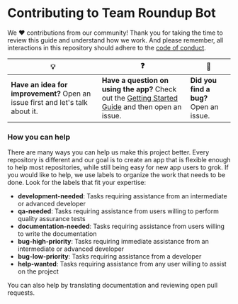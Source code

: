 # Contributing to Team Roundup Bot

We :heart: contributions from our community! Thank you for taking the time to review this guide and understand how we work. And please remember, all interactions in this repository should adhere to the [code of conduct](code-of-conduct.md).

| :bulb: | :question: | :bug: |
| ------- | -------- | -------- |
| **Have an idea for improvement?** Open an issue first and let's talk about it. | **Have a question on using the app?** Check out the [Getting Started Guide](docs/getting-started.md) and then open an issue. | **Did you find a bug?** Open an issue. |

### How you can help

There are many ways you can help us make this project better. Every repository is different and our goal is to create an app that is flexible enough to help most repositories, while still being easy for new app users to grok. If you would like to help, we use labels to organize the work that needs to be done. Look for the labels that fit your expertise:

- **development-needed**: Tasks requiring assistance from an intermediate or advanced developer
- **qa-needed**: Tasks requiring assistance from users willing to perform quality assurance tests
- **documentation-needed**: Tasks requiring assistance from users willing to write the documentation
- **bug-high-priority**: Tasks requiring immediate assistance from an intermediate or advanced developer
- **bug-low-priority**: Tasks requiring assistance from a developer
- **help-wanted**: Tasks requiring assistance from any user willing to assist on the project

You can also help by translating documentation and reviewing open pull requests.
